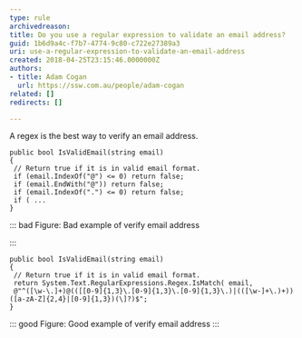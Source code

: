 ```yaml
---
type: rule
archivedreason: 
title: Do you use a regular expression to validate an email address?
guid: 1b6d9a4c-f7b7-4774-9c80-c722e27389a3
uri: use-a-regular-expression-to-validate-an-email-address
created: 2018-04-25T23:15:46.0000000Z
authors:
- title: Adam Cogan
  url: https://ssw.com.au/people/adam-cogan
related: []
redirects: []

---
```


A regex is the best way to verify an email address.

<!--endintro-->



```
public bool IsValidEmail(string email)
{
 // Return true if it is in valid email format.
 if (email.IndexOf("@") <= 0) return false; 
 if (email.EndWith("@")) return false; 
 if (email.IndexOf(".") <= 0) return false; 
 if ( ... 
}
```




::: bad
Figure: Bad example of verify email address

:::



```
public bool IsValidEmail(string email) 
{ 
 // Return true if it is in valid email format.
 return System.Text.RegularExpressions.Regex.IsMatch( email, 
 @"^([\w-\.]+)@(([[0-9]{1,3}\.[0-9]{1,3}\.[0-9]{1,3}\.)|(([\w-]+\.)+))([a-zA-Z]{2,4}|[0-9]{1,3})(\]?)$";
}
```




::: good
Figure: Good example of verify email address
:::
